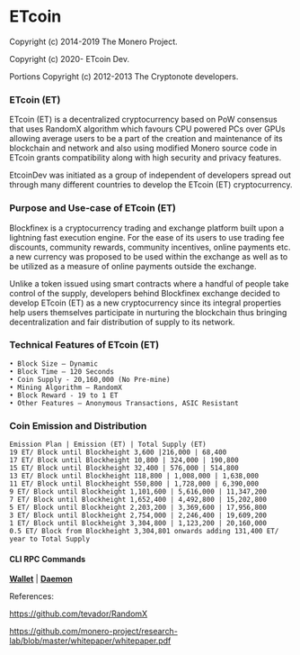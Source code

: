 
# ETcoin

Copyright (c) 2014-2019 The Monero Project.

Copyright (c) 2020- ETcoin Dev.

Portions Copyright (c) 2012-2013 The Cryptonote developers.



### ETcoin (ET)

ETcoin (ET) is a decentralized cryptocurrency based on PoW consensus that uses RandomX
algorithm which favours CPU powered PCs over GPUs allowing average users to be a part of the
creation and maintenance of its blockchain and network and also using modified Monero source
code in ETcoin grants compatibility along with high security and privacy features.

EtcoinDev was initiated as a group of independent of developers spread out through many
different countries to develop the ETcoin (ET) cryptocurrency.

### Purpose and Use-case of ETcoin (ET)

Blockfinex is a cryptocurrency trading and exchange platform built upon a lightning fast execution
engine. For the ease of its users to use trading fee discounts, community rewards, community
incentives, online payments etc. a new currency was proposed to be used within the exchange as
well as to be utilized as a measure of online payments outside the exchange.

Unlike a token issued using smart contracts where a handful of people take control of the supply,
developers behind Blockfinex exchange decided to develop ETcoin (ET) as a new
cryptocurrency since its integral properties help users themselves participate in nurturing the
blockchain thus bringing decentralization and fair distribution of supply to its network.

### Technical Features of ETcoin (ET)

```
• Block Size – Dynamic
• Block Time – 120 Seconds
• Coin Supply - 20,160,000 (No Pre-mine)
• Mining Algorithm – RandomX
• Block Reward - 19 to 1 ET
• Other Features – Anonymous Transactions, ASIC Resistant
```
### Coin Emission and Distribution

```
Emission Plan | Emission (ET) | Total Supply (ET)
19 ET/ Block until Blockheight 3,600 |216,000 | 68,400
17 ET/ Block until Blockheight 10,800 | 324,000 | 190,800
15 ET/ Block until Blockheight 32,400 | 576,000 | 514,800
13 ET/ Block until Blockheight 118,800 | 1,008,000 | 1,638,000
11 ET/ Block until Blockheight 550,800 | 1,728,000 | 6,390,000
9 ET/ Block until Blockheight 1,101,600 | 5,616,000 | 11,347,200
7 ET/ Block until Blockheight 1,652,400 | 4,492,800 | 15,202,800
5 ET/ Block until Blockheight 2,203,200 | 3,369,600 | 17,956,800
3 ET/ Block until Blockheight 2,754,000 | 2,246,400 | 19,609,200
1 ET/ Block until Blockheight 3,304,800 | 1,123,200 | 20,160,000
0.5 ET/ Block from Blockheight 3,304,801 onwards adding 131,400 ET/ year to Total Supply
```

#### CLI RPC Commands
[**Wallet**](https://web.getmonero.org/resources/developer-guides/wallet-rpc.html) | 
[**Daemon**](https://web.getmonero.org/resources/developer-guides/daemon-rpc.html)

References:

https://github.com/tevador/RandomX

https://github.com/monero-project/research-lab/blob/master/whitepaper/whitepaper.pdf
